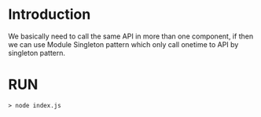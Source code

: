 # Introduction
We basically need to call the same API in more than one component, if then we can use Module Singleton pattern which only call onetime to API by singleton pattern.

# RUN
```
> node index.js
```